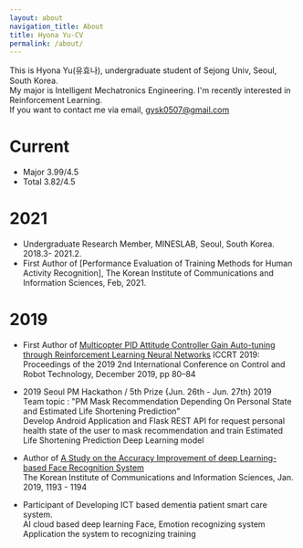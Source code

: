 ```yaml
---
layout: about
navigation_title: About
title: Hyona Yu-CV
permalink: /about/
---
```

This is Hyona Yu(유효나), undergraduate student of Sejong Univ, Seoul, South Korea.   
 My major is Intelligent Mechatronics Engineering. I'm recently interested in Reinforcement Learning.  
 If you want to contact me via email, gysk0507@gmail.com

# Current
- Major 3.99/4.5
- Total 3.82/4.5

# 2021
- Undergraduate Research Member, MINESLAB, Seoul, South Korea. 2018.3- 2021.2.
- First Author of [Performance Evaluation of Training Methods for Human Activity Recognition], The Korean Institute of Communications and Information Sciences, Feb, 2021.
# 2019
- First Author of [Multicopter PID Attitude Controller Gain Auto-tuning through Reinforcement Learning Neural Networks](https://doi.org/10.1145/3387304.3387327)
ICCRT 2019: Proceedings of the 2019 2nd International Conference on Control and Robot Technology, December 2019, pp 80–84

- 2019 Seoul PM Hackathon / 5th Prize
{Jun. 26th - Jun. 27th} 2019   
Team topic : "PM Mask Recommendation Depending On Personal State and Estimated Life Shortening Prediction"   
Develop Android Application and Flask REST API for request personal health state of the user to mask recommendation and train Estimated Life Shortening Prediction Deep Learning model

- Author of [A Study on the Accuracy Improvement of deep Learning-based Face Recognition System](http://www.dbpia.co.kr/Journal/articleDetail?nodeId=NODE08003752)   
The Korean Institute of Communications and Information Sciences, Jan. 2019, 1193 - 1194

- Participant of Developing ICT based dementia patient smart care system.   
 AI cloud based deep learning Face, Emotion recognizing system
 Application the system to recognizing training
